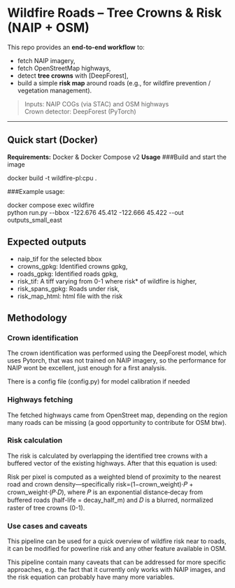# Wildfire Roads – Tree Crowns & Risk (NAIP + OSM)

This repo provides an **end-to-end workflow** to:
- fetch NAIP imagery,
- fetch OpenStreetMap highways,
- detect **tree crowns** with [DeepForest],
- build a simple **risk map** around roads (e.g., for wildfire prevention / vegetation management).

> Inputs: NAIP COGs (via STAC) and OSM highways  
> Crown detector: DeepForest (PyTorch)

---

## Quick start (Docker)

**Requirements:** Docker & Docker Compose v2
**Usage**
###Build and start the image

docker build -t wildfire-pl:cpu .

###Example usage:

docker compose exec wildfire \
  python run.py --bbox -122.676 45.412 -122.666 45.422 --out outputs_small_east

## Expected outputs
- naip_tif for the selected bbox
- crowns_gpkg: Identified crowns gpkg,
- roads_gpkg: Identified roads gpkg,
- risk_tif: A tiff varying from 0-1 where risk* of wildfire is higher,
- risk_spans_gpkg: Roads under risk,
- risk_map_html: html file with the risk

## Methodology

### Crown identification
The crown identification was performed using the DeepForest model, which uses Pytorch, that was not trained on NAIP imagery, so the performance for NAIP wont be excellent, just enough for a first analysis.

There is a config file (config.py) for model calibration if needed

### Highways fetching
The fetched highways came from OpenStreet map, depending on the region many roads can be missing (a good opportunity to contribute for OSM btw).

### Risk calculation
The risk is calculated by overlapping the identified tree crowns with a buffered vector of the existing highways. After that this equation is used:

Risk per pixel is computed as a weighted blend of proximity to the nearest road and crown density—specifically 
risk=(1−crown_weight)⋅𝑃 + crown_weight⋅(𝑃⋅𝐷), where 𝑃 is an exponential distance‐decay from buffered roads (half-life = decay_half_m) and 𝐷 is a blurred, normalized raster of tree crowns (0-1).


### Use cases and caveats

This pipeline can be used for a quick overview of wildfire risk near to roads, it can be modified for powerline risk and any other feature available in OSM. 

This pipeline contain many caveats that can be addressed for more specific approaches, e.g. the fact that it currently only works with NAIP images, and the risk equation can probably have many more variables.


